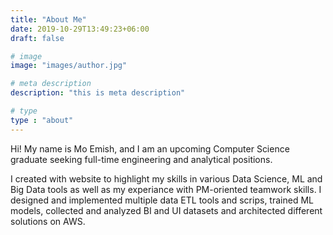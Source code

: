 ```yaml
---
title: "About Me"
date: 2019-10-29T13:49:23+06:00
draft: false

# image
image: "images/author.jpg"

# meta description
description: "this is meta description"

# type
type : "about"
---
```


Hi! My name is Mo Emish, and I am an upcoming Computer Science graduate seeking full-time engineering and analytical positions. 

I created with website to highlight my skills in various Data Science, ML and Big Data tools as well as my experiance with PM-oriented teamwork skills. I designed and implemented multiple data ETL tools and scrips, trained ML models, collected and analyzed BI and UI datasets and architected different solutions on AWS. 